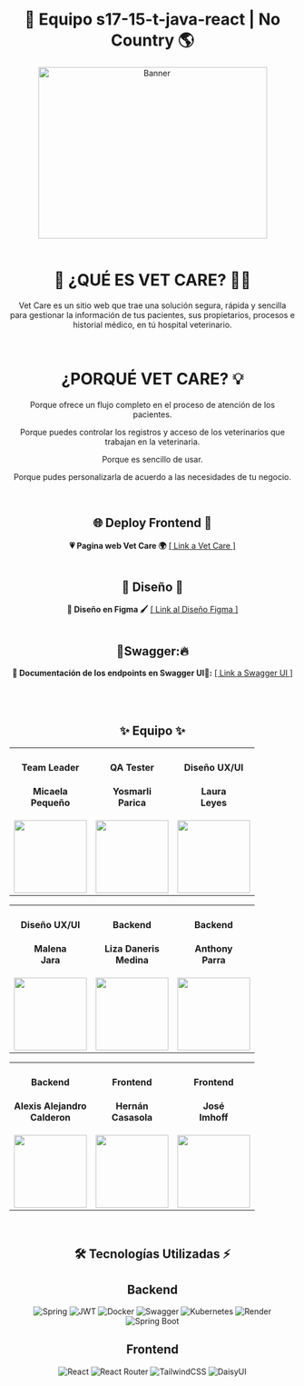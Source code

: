 <h1 align="center">💓 Equipo s17-15-t-java-react | No Country 🌎</h1>
 
  <!-- PROJECT LOGO -->
  <div align='center'>
    <a href="https://the-pet.vercel.app//" target="_blank">
      <img src="https://the-pet.vercel.app/logo/Logo_maybe_2.png" alt="Banner" width="403" height="302">
    </a>
  </div> 

<br>

<h1 align='center'>📑 ¿QUÉ ES  VET CARE? 🐶🐱 </h1>

<div align="center">
  <p>
   Vet Care es un sitio web que trae una solución segura, rápida y sencilla para gestionar la información de tus pacientes, sus propietarios, procesos e historial médico, en tú hospital veterinario. 
  </p>
</div>

<br>

<h1 align="center">¿PORQUÉ VET CARE? 💡</h1>

<div align="center">
  <p>Porque ofrece un flujo completo en el proceso de atención de los pacientes. </p>
  <p>Porque puedes controlar los registros  y acceso de los veterinarios que trabajan en la veterinaria. </p>
  <p>Porque es sencillo de usar. </p>
  <p>Porque pudes personalizarla de acuerdo a las necesidades de tu negocio. </p>
</div>

<br>

<div align='center'>
  <h2>🌐 Deploy Frontend 🌟</h2>
</div>
<div align='center'>
  <b>💗 Pagina web Vet Care 🌍</b>
    <a href="https://the-pet.vercel.app/">[ Link a Vet Care ]</a>
</div>

<br>

<div align='center'>
  <h2>🎨 Diseño 🎨</h2>
</div>


<div align='center'>
  <b>🌈 Diseño en Figma 🖌️</b>
    <a href="https://www.figma.com/design/keH7ha6fp6UKMkbzcKrzPS/WEB-APP-VetCare?node-id=0-1&node-type=canvas&t=5mPkHoI2Z7U7ZTfO-0">[ Link al Diseño Figma ]</a>
</div>

<br>

<div align='center'>
  <h2>🚀Swagger:🔥</h2>
</div>
<div align='center'>
  <b>🔸 Documentación de los endpoints en Swagger UI🧾:</b>
    <a href="https://veterinaria-bef3.onrender.com/swagger-ui/index.html" target="_blank">[ Link a Swagger UI ]</a>
</div>

<br>

<br>

<br>
<h2 align='center'>✨ Equipo ✨</h2>
<table align='center'>
  <tr>
    <td align='center'>
      <div>
       <h4>Team Leader</h4>
       <a href="https://www.linkedin.com/in/micaelapequeno/" target="_blank" rel="author">
        </a>
          <h4 style="margin-top: 1rem;">Micaela <br>Pequeño</h4>
        <div style='display: flex; flex-direction: column'>
          <a href="https://www.linkedin.com/in/micaelapequeno/" target="_blank">
            <img style='width:8rem' src="https://media.licdn.com/dms/image/v2/D4D35AQG1cHuRiwE43A/profile-framedphoto-shrink_800_800/profile-framedphoto-shrink_800_800/0/1699567187173?e=1727118000&v=beta&t=KDdlVleLf6_yCVQHygimUqqnK9DfGG-t7gDqh1TmNC0"/>
          </a>
        </div>
      </div>
       </td>
    <td align='center'>
      <div>
       <h4>QA Tester</h4>
        <a href="https://www.linkedin.com/in/yosmarli-parica-1156461a2/" target="_blank" rel="author">
        </a>
            <h4 style="margin-top: 1rem;">Yosmarli <br>Parica</h4>
        <div style='display: flex; flex-direction: column'>
          <a href="https://www.linkedin.com/in/yosmarli-parica-1156461a2/" target="_blank">
            <img style='width:8rem' src="https://media.licdn.com/dms/image/v2/D4D35AQGUM1p4R6W3mQ/profile-framedphoto-shrink_200_200/profile-framedphoto-shrink_200_200/0/1710174196054?e=1727118000&v=beta&t=A1IPxkIHOCRf5I9FF7uUTs334RPh_UUZ216FoOS5sUw"/>
          </a>
        </div>
      </div>
    </td>
    <td align='center'>
      <div>
       <h4>Diseño UX/UI</h4>
       <a href="https://www.linkedin.com/in/laura-leyes/" target="_blank" rel="author">
        </a>
        <h4 style="margin-top: 1rem;">Laura <br>Leyes</h4>
        <div style='display: flex; flex-direction: column'>
          <a href="https://www.linkedin.com/in/laura-leyes/" target="_blank">
            <img style='width:8rem' src="https://media.licdn.com/dms/image/v2/D4D35AQFJbeRnbzBaiw/profile-framedphoto-shrink_200_200/profile-framedphoto-shrink_200_200/0/1723433040995?e=1727118000&v=beta&t=Z10bzF16_IeAmcggHR6NcoN_NrHGIxftnsCNOcJodLE"/>
          </a>
        </div>
      </div>
    </td>
    </tr>
</table>
<table align='center'>
  <tr>
    <td align='center'>
      <div>
       <h4>Diseño UX/UI</h4>
       <a href="https://www.linkedin.com/in/malena-jara/" target="_blank" rel="author">
        </a>
        <h4 style="margin-top: 1rem;">Malena <br>Jara</h4>
        <div style='display: flex; flex-direction: column'>
          <a href="https://www.linkedin.com/in/malena-jara/" target="_blank">
            <img style='width:8rem' src="https://media.licdn.com/dms/image/v2/D4E03AQFsKplnYM_02g/profile-displayphoto-shrink_200_200/profile-displayphoto-shrink_200_200/0/1718280794132?e=1732147200&v=beta&t=GSWSbje2coEgLdWQffZ4_R5vsjijOFQjC2Gp5QTbXKg"/>
          </a>
        </div>
      </div>
    </td>
    <td align='center'>
      <div>
       <h4>Backend</h4>
       <a href="https://www.linkedin.com/in/liza-medina/" target="_blank" rel="author">
        </a>
        <h4 style="margin-top: 1rem;">Liza Daneris<br>Medina</h4>
        <div style='display: flex; flex-direction: column'>
          <a href="https://www.linkedin.com/in/liza-medina/" target="_blank">
            <img style='width:8rem' src="https://media.licdn.com/dms/image/v2/D4E35AQEfGKpWfcnGzQ/profile-framedphoto-shrink_800_800/profile-framedphoto-shrink_800_800/0/1724978553045?e=1727121600&v=beta&t=_dNJa2eaJFQxp-wwD6sO2_fNTP1BZ95eSgjFD92r7I0"/>
          </a>
        </div>
      </div>
    </td>
    <td align='center'>
      <div>
       <h4>Backend</h4>
       <a href="www.linkedin.com/in/anthony-se" target="_blank" rel="author">
        </a>
        <h4 style="margin-top: 1rem;">Anthony<br>Parra</h4>
        <div style='display: flex; flex-direction: column'>
          <a href="www.linkedin.com/in/anthony-se" target="_blank">
            <img style='width:8rem' src="https://media.licdn.com/dms/image/v2/D4E03AQFgpRGpDMP24w/profile-displayphoto-shrink_800_800/profile-displayphoto-shrink_800_800/0/1710717047028?e=1732147200&v=beta&t=yJ-qLHRjpGO238H9u50k6k2Te-zf0DWY59x4sYHKHYM"/>
          </a>
        </div>
      </div>
    </td>
   </tr>
</table>
<table align='center'>
  <tr>
   <td align='center'>
      <div>
       <h4>Backend</h4>
       <a href="https://www.linkedin.com/in/alejandrodev2019/" target="_blank" rel="author">
        </a>
        <h4 style="margin-top: 1rem;">Alexis Alejandro<br>Calderon</h4>
        <div style='display: flex; flex-direction: column'>
          <a href="https://www.linkedin.com/in/alejandrodev2019/" target="_blank">
            <img style='width:8rem' src="https://media.licdn.com/dms/image/v2/D5603AQH_CBk5g_GfcQ/profile-displayphoto-shrink_800_800/profile-displayphoto-shrink_800_800/0/1724883675231?e=1732147200&v=beta&t=uf-9t_6fnhZxzVUTUER7rY-NMtC0-YoXyTlA4rNk1Nw"/>
          </a>
        </div>
      </div>
    </td>
    <td align='center'>
      <div>
       <h4>Frontend</h4>
       <a href="https://www.linkedin.com/in/hernan-casasola/" target="_blank" rel="author">
        </a>
        <h4 style="margin-top: 1rem;">Hernán<br>Casasola</h4>
        <div style='display: flex; flex-direction: column'>
          <a href="https://www.linkedin.com/in/hernan-casasola/" target="_blank">
            <img style='width:8rem' src="https://media.licdn.com/dms/image/v2/D4D03AQEpVxrxFwmrmg/profile-displayphoto-shrink_800_800/profile-displayphoto-shrink_800_800/0/1697236270555?e=1732147200&v=beta&t=EJ-bDHLKWA3-EOz0MVMklCb3eaBuYdrboOZqU9OJTBw"/>
          </a>
        </div>
      </div>
    </td>
  <td align='center'>
      <div>
       <h4>Frontend</h4>
       <a href="https://www.linkedin.com/in/jos%C3%A9-imhoff-9037a3171/" target="_blank" rel="author">
        </a>
        <h4 style="margin-top: 1rem;">José<br>Imhoff</h4>
        <div style='display: flex; flex-direction: column'>
          <a href="https://www.linkedin.com/in/jos%C3%A9-imhoff-9037a3171/" target="_blank">
            <img style='width:8rem' src="https://media.licdn.com/dms/image/v2/D4D35AQGzRjKkrE84BA/profile-framedphoto-shrink_800_800/profile-framedphoto-shrink_800_800/0/1715735712649?e=1727370000&v=beta&t=jXaOBBleIuJN_D3kGVkWNMFKdPJ8n64iFG_iFbR_vxc"/>
          </a>
        </div>
      </div>
    </td>
</table>

<br>

<div align='center'>
  <h2>🛠️ Tecnologías Utilizadas ⚡</h2>
</div>

<div align='center'>
  <h2>Backend</h2>
  </div>

  <div align='center'>
   
![Spring](https://img.shields.io/badge/spring-%236DB33F.svg?style=for-the-badge&logo=spring&logoColor=white)
![JWT](https://img.shields.io/badge/JWT-black?style=for-the-badge&logo=JSON%20web%20tokens)
![Docker](https://img.shields.io/badge/docker-%230db7ed.svg?style=for-the-badge&logo=docker&logoColor=white)
![Swagger](https://img.shields.io/badge/-Swagger-%23Clojure?style=for-the-badge&logo=swagger&logoColor=white)
![Kubernetes](https://img.shields.io/badge/-Kubernetes-%326CE5?style=for-the-badge&logo=kubernetes&logoColor=white)
![Render](https://img.shields.io/badge/-Render-%326CE5?style=for-the-badge&logo=render&logoColor=white)
![Spring Boot](https://img.shields.io/badge/-Springboot-%6DB33F?style=for-the-badge&logo=springboot&logoColor=white)



</div>

<div align='center'>
  <h2>Frontend</h2>
  </div>

  <div align='center'>
   
![React](https://img.shields.io/static/v1?style=for-the-badge&message=React&color=222222&logo=React&logoColor=61DAFB&label=)
![React Router](https://img.shields.io/badge/React_Router-CA4245?style=for-the-badge&logo=react-router&logoColor=white)
![TailwindCSS](https://img.shields.io/badge/tailwindcss-%2338B2AC.svg?style=for-the-badge&logo=tailwind-css&logoColor=white)
![DaisyUI](https://img.shields.io/badge/DaisyUI-%5A0EF8.svg?style=for-the-badge&logo=DaisyUI&logoColor=white)

  </div>






 











